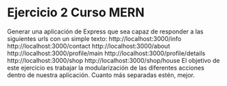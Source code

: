# Ejercicio 2 Curso MERN
Generar una aplicación de Express que sea capaz de responder a las siguientes urls con un simple texto:
http://localhost:3000/info
http://localhost:3000/contact
http://localhost:3000/about
http://localhost:3000/profile/main
http://localhost:3000/profile/details
http://localhost:3000/shop
http://localhost:3000/shop/house
El objetivo de este ejercicio es trabajar la modularización de las diferentes acciones dentro de nuestra aplicación.
Cuanto más separadas estén, mejor.
